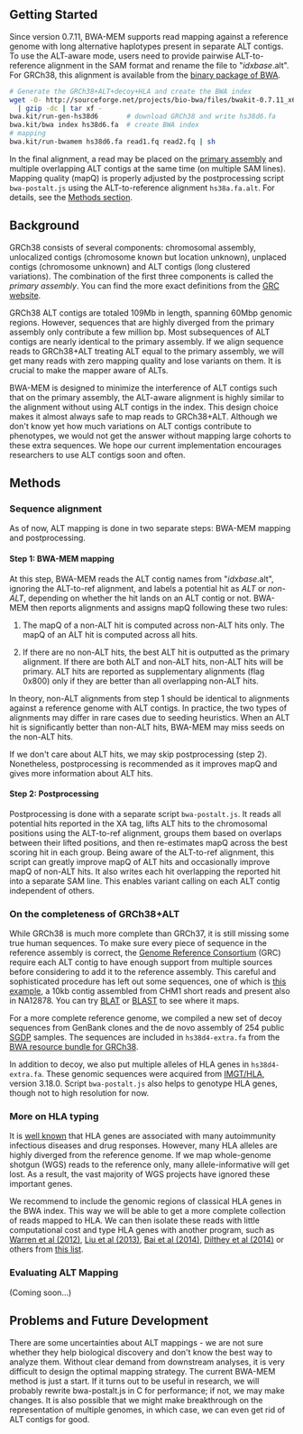 ## Getting Started

Since version 0.7.11, BWA-MEM supports read mapping against a reference genome
with long alternative haplotypes present in separate ALT contigs. To use the
ALT-aware mode, users need to provide pairwise ALT-to-reference alignment in the
SAM format and rename the file to "*idxbase*.alt". For GRCh38, this alignment
is available from the [binary package of BWA][res].

```sh
# Generate the GRCh38+ALT+decoy+HLA and create the BWA index
wget -O- http://sourceforge.net/projects/bio-bwa/files/bwakit-0.7.11_x64-linux.tar.bz2/download \
  | gzip -dc | tar xf -
bwa.kit/run-gen-hs38d6       # download GRCh38 and write hs38d6.fa
bwa.kit/bwa index hs38d6.fa  # create BWA index
# mapping
bwa.kit/run-bwamem hs38d6.fa read1.fq read2.fq | sh
```

In the final alignment, a read may be placed on the [primary assembly][grcdef]
and multiple overlapping ALT contigs at the same time (on multiple SAM lines).
Mapping quality (mapQ) is properly adjusted by the postprocessing script
`bwa-postalt.js` using the ALT-to-reference alignment `hs38a.fa.alt`. For
details, see the [Methods section](#methods).

## Background

GRCh38 consists of several components: chromosomal assembly, unlocalized contigs
(chromosome known but location unknown), unplaced contigs (chromosome unknown)
and ALT contigs (long clustered variations). The combination of the first three
components is called the *primary assembly*. You can find the more exact
definitions from the [GRC website][grcdef].

GRCh38 ALT contigs are totaled 109Mb in length, spanning 60Mbp genomic regions.
However, sequences that are highly diverged from the primary assembly only
contribute a few million bp. Most subsequences of ALT contigs are nearly
identical to the primary assembly. If we align sequence reads to GRCh38+ALT
treating ALT equal to the primary assembly, we will get many reads with zero
mapping quality and lose variants on them. It is crucial to make the mapper
aware of ALTs.

BWA-MEM is designed to minimize the interference of ALT contigs such that on the
primary assembly, the ALT-aware alignment is highly similar to the alignment
without using ALT contigs in the index. This design choice makes it almost
always safe to map reads to GRCh38+ALT. Although we don't know yet how much
variations on ALT contigs contribute to phenotypes, we would not get the answer
without mapping large cohorts to these extra sequences. We hope our current
implementation encourages researchers to use ALT contigs soon and often.

## Methods

### Sequence alignment

As of now, ALT mapping is done in two separate steps: BWA-MEM mapping and
postprocessing.

#### Step 1: BWA-MEM mapping

At this step, BWA-MEM reads the ALT contig names from "*idxbase*.alt", ignoring
the ALT-to-ref alignment, and labels a potential hit as *ALT* or *non-ALT*,
depending on whether the hit lands on an ALT contig or not. BWA-MEM then reports
alignments and assigns mapQ following these two rules:

1. The mapQ of a non-ALT hit is computed across non-ALT hits only. The mapQ of
   an ALT hit is computed across all hits.

2. If there are no non-ALT hits, the best ALT hit is outputted as the primary
   alignment. If there are both ALT and non-ALT hits, non-ALT hits will be
   primary. ALT hits are reported as supplementary alignments (flag 0x800) only
   if they are better than all overlapping non-ALT hits.

In theory, non-ALT alignments from step 1 should be identical to alignments
against a reference genome with ALT contigs. In practice, the two types of
alignments may differ in rare cases due to seeding heuristics. When an ALT hit
is significantly better than non-ALT hits, BWA-MEM may miss seeds on the
non-ALT hits.

If we don't care about ALT hits, we may skip postprocessing (step 2).
Nonetheless, postprocessing is recommended as it improves mapQ and gives more
information about ALT hits.

#### Step 2: Postprocessing

Postprocessing is done with a separate script `bwa-postalt.js`. It reads all
potential hits reported in the XA tag, lifts ALT hits to the chromosomal
positions using the ALT-to-ref alignment, groups them based on overlaps between
their lifted positions, and then re-estimates mapQ across the best scoring hit
in each group. Being aware of the ALT-to-ref alignment, this script can greatly
improve mapQ of ALT hits and occasionally improve mapQ of non-ALT hits. It also
writes each hit overlapping the reported hit into a separate SAM line. This
enables variant calling on each ALT contig independent of others.

### On the completeness of GRCh38+ALT

While GRCh38 is much more complete than GRCh37, it is still missing some true
human sequences. To make sure every piece of sequence in the reference assembly
is correct, the [Genome Reference Consortium][grc] (GRC) require each ALT contig
to have enough support from multiple sources before considering to add it to the
reference assembly. This careful and sophisticated procedure has left out some
sequences, one of which is [this example][novel], a 10kb contig assembled from
CHM1 short reads and present also in NA12878. You can try [BLAT][blat] or
[BLAST][blast] to see where it maps.

For a more complete reference genome, we compiled a new set of decoy sequences
from GenBank clones and the de novo assembly of 254 public [SGDP][sgdp] samples.
The sequences are included in `hs38d4-extra.fa` from the [BWA resource bundle
for GRCh38][res].

In addition to decoy, we also put multiple alleles of HLA genes in
`hs38d4-extra.fa`. These genomic sequences were acquired from [IMGT/HLA][hladb],
version 3.18.0. Script `bwa-postalt.js` also helps to genotype HLA genes, though
not to high resolution for now.

### More on HLA typing

It is [well known][hlalink] that HLA genes are associated with many autoimmunity
infectious diseases and drug responses. However, many HLA alleles are highly
diverged from the reference genome. If we map whole-genome shotgun (WGS) reads
to the reference only, many allele-informative will get lost. As a result, the
vast majority of WGS projects have ignored these important genes.

We recommend to include the genomic regions of classical HLA genes in the BWA
index. This way we will be able to get a more complete collection of reads
mapped to HLA. We can then isolate these reads with little computational cost
and type HLA genes with another program, such as [Warren et al (2012)][hla4],
[Liu et al (2013)][hla2], [Bai et al (2014)][hla3], [Dilthey et al (2014)][hla1]
or others from [this list][hlatools].

### Evaluating ALT Mapping

(Coming soon...)

## Problems and Future Development

There are some uncertainties about ALT mappings - we are not sure whether they
help biological discovery and don't know the best way to analyze them. Without
clear demand from downstream analyses, it is very difficult to design the
optimal mapping strategy. The current BWA-MEM method is just a start. If it
turns out to be useful in research, we will probably rewrite bwa-postalt.js in C
for performance; if not, we may make changes. It is also possible that we might
make breakthrough on the representation of multiple genomes, in which case, we
can even get rid of ALT contigs for good.



[res]: https://sourceforge.net/projects/bio-bwa/files/
[sb]: https://github.com/GregoryFaust/samblaster
[grc]: http://www.ncbi.nlm.nih.gov/projects/genome/assembly/grc/
[novel]: https://gist.github.com/lh3/9935148b71f04ba1a8cc
[blat]: https://genome.ucsc.edu/cgi-bin/hgBlat
[blast]: http://blast.st-va.ncbi.nlm.nih.gov/Blast.cgi?PROGRAM=blastn&PAGE_TYPE=BlastSearch&LINK_LOC=blasthome
[sgdp]: http://www.simonsfoundation.org/life-sciences/simons-genome-diversity-project/
[hladb]: http://www.ebi.ac.uk/ipd/imgt/hla/
[grcdef]: http://www.ncbi.nlm.nih.gov/projects/genome/assembly/grc/info/definitions.shtml
[hla1]: http://biorxiv.org/content/early/2014/07/08/006973
[hlalink]: http://www.hladiseaseassociations.com
[hlatools]: https://www.biostars.org/p/93245/
[hla2]: http://nar.oxfordjournals.org/content/41/14/e142.full.pdf+html
[hla3]: http://www.biomedcentral.com/1471-2164/15/325
[hla4]: http://genomemedicine.com/content/4/12/95

